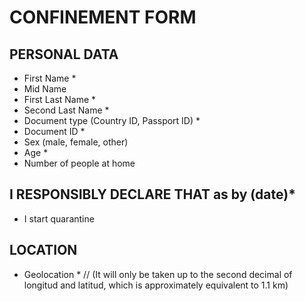 # CONFINEMENT FORM
## PERSONAL DATA
* First Name * 
* Mid Name 
* First Last Name * 
* Second Last Name * 
* Document type (Country ID, Passport ID) * 
* Document ID * 
* Sex (male, female, other)
* Age * 
* Number of people at home

## I RESPONSIBLY DECLARE THAT as by (date)*
* I start quarantine

## LOCATION
* Geolocation * // (It will only be taken up to the second decimal of longitud and latitud, which is approximately equivalent to 1.1 km)
